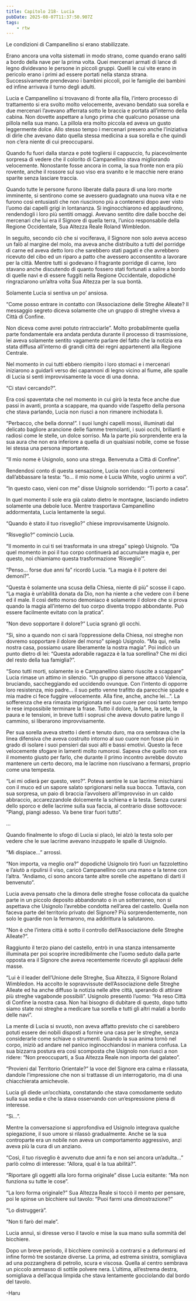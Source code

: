 ```yaml
---
title: Capitolo 218- Lucia
pubDate: 2025-08-07T11:37:50.907Z
tags:
    - rtw
---
```







Le condizioni di Campanellino si erano stabilizzate.


Erano ancora una volta sistemati in modo strano, come quando erano saliti a bordo della nave per la prima volta. Quei mercenari armati di lance di legno dividevano le persone in piccoli gruppi. Quelli le cui vite erano in pericolo erano i primi ad essere portati nella stanza strana. Successivamente prendevano i bambini piccoli, poi le famiglie dei bambini ed infine arrivava il turno degli adulti.


Lucia e Campanellino si trovavano di fronte alla fila, l’intero processo di trattamento si era svolto molto velocemente, avevano bendato sua sorella e due mercenari l’avevano afferrata sotto le braccia e portata all’interno della cabina. Non dovette aspettare a lungo prima che qualcuno posasse una pillola nella sua mano. La pillola era molto piccola ed aveva un gusto leggermente dolce. Allo stesso tempo i mercenari presero anche l’iniziativa di dirle che avevano dato quella stessa medicina a sua sorella e che quindi non c’era niente di cui preoccuparsi.


Quando fu fuori dalla stanza e poté togliersi il cappuccio, fu piacevolmente sorpresa di vedere che il colorito di Campanellino stava migliorando velocemente. Nonostante fosse ancora in coma, la sua fronte non era più rovente, anche il rossore sul suo viso era svanito e le macchie nere erano sparite senza lasciare traccia.


Quando tutte le persone furono liberate dalla paura di una loro morte imminente, si sentirono come se avessero guadagnato una nuova vita e ne furono così entusiasti che non riuscirono più a contenersi dopo aver visto l’uomo dai capelli grigi in lontananza. Si inginocchiarono ed applaudirono, rendendogli i loro più sentiti omaggi. Avevano sentito dire dalle bocche dei mercenari che lui era il Signore di quella terra, l’unico responsabile della Regione Occidentale, Sua Altezza Reale Roland Wimbledon.


In seguito, secondo ciò che si vociferava, il Signore non solo aveva acceso un falò al margine del molo, ma aveva anche distribuito a tutti del porridge di carne ed aveva detto loro che sarebbero stati pagati e che avrebbero ricevuto del cibo ed un riparo a patto che avessero acconsentito a lavorare per la città. Mentre tutti si godevano il fragrante porridge di carne, loro stavano anche discutendo di quanto fossero stati fortunati a salire a bordo di quelle navi e di essere fuggiti nella Regione Occidentale, dopodiché ringraziarono un’altra volta Sua Altezza per la sua bontà.


Solamente Lucia si sentiva un po’ ansiosa.


“Come posso entrare in contatto con l’Associazione delle Streghe Alleate?  Il messaggio segreto diceva solamente che un gruppo di streghe viveva a Città di Confine. 


Non diceva come avrei potuto rintracciarle”. Molto probabilmente quella parte fondamentale era andata perduta durante il processo di trasmissione, lei aveva solamente sentito vagamente parlare del fatto che la notizia era stata diffusa all’interno di grandi città dei regni appartenenti alla Regione Centrale.


Nel momento in cui tutti ebbero riempito i loro stomaci e i mercenari iniziarono a guidarli verso dei capannoni di legno vicino al fiume, alle spalle di Lucia si sentì improvvisamente la voce di una donna.


“Ci stavi cercando?”.


Era così spaventata che nel momento in cui girò la testa fece anche due passi in avanti, pronta a scappare, ma quando vide l’aspetto della persona che stava parlando, Lucia non riuscì a non rimanere inchiodata lì.


“Perbacco, che bella donna!”. I suoi lunghi capelli mossi, illuminati dal delicato bagliore arancione delle fiamme tremolanti, i suoi occhi, brillanti e radiosi come le stelle, un dolce sorriso. Ma la parte più sorprendente era la sua aura che non era inferiore a quella di un qualsiasi nobile, come se fosse lei stessa una persona importante.


“Il mio nome è Usignolo, sono una strega. Benvenuta a Città di Confine”.


Rendendosi conto di questa sensazione, Lucia non riuscì a contenersi dall’abbassare la testa: “Io… il mio nome è Lucia White, voglio unirmi a voi”.


“In questo caso, vieni con me” disse Usignolo sorridendo: “Ti porto a casa”.


In quel momento il sole era già calato dietro le montagne, lasciando indietro solamente una debole luce. Mentre trasportava Campanellino addormentata, Lucia lentamente la seguì.


“Quando è stato il tuo risveglio?” chiese improvvisamente Usignolo.


“Risveglio?” cominciò Lucia.


“Il momento in cui ti sei trasformata in una strega” spiegò Usignolo. “Da quel momento in poi il tuo corpo continuerà ad accumulare magia e, per questo, noi chiamiamo questa trasformazione ‘Risveglio’”.


“Penso… forse due anni fa” ricordò Lucia. “La magia è il potere dei demoni?”.


“Questa è solamente una scusa della Chiesa, niente di più” scosse il capo. “La magia è un’abilità donata da Dio, non ha niente a che vedere con il bene ed il male. Il così detto morso demoniaco è solamente il dolore che si prova quando la magia all’interno del tuo corpo diventa troppo abbondante. Può essere facilmente evitato con la pratica”.


“Non devo sopportare il dolore?” Lucia sgranò gli occhi.


“Sì, sino a quando non ci sarà l’oppressione della Chiesa, noi streghe non dovremo sopportare il dolore del morso” spiegò Usignolo. “Ma qui, nella nostra casa, possiamo usare liberamente la nostra magia”. Poi indicò un punto dietro di lei: “Questa adorabile ragazza è la tua sorellina? Che mi dici del resto della tua famiglia?”.


“Sono tutti morti, solamente io e Campanellino siamo riuscite a scappare” Lucia rimase un attimo in silenzio. “Un gruppo di persone attaccò Valencia, bruciando, saccheggiando ed uccidendo ovunque. Con l’intento di opporre loro resistenza, mio padre… il suo petto venne trafitto da parecchie spade e mia madre ci fece fuggire velocemente. Alla fine, anche, anche lei…”. La sofferenza che era rimasta imprigionata nel suo cuore per così tanto tempo le rese impossibile terminare la frase. Tutto il dolore, la fame, la sete, la paura e le tensioni, in breve tutti i soprusi che aveva dovuto patire lungo il cammino, si liberarono improvvisamente.


Per sua sorella aveva stretto i denti e tenuto duro, ma ora sembrava che la linea difensiva che aveva costruito intorno al suo cuore non fosse più in grado di isolare i suoi pensieri dai suoi alti e bassi emotivi. Questo la fece velocemente sfogare in lamenti molto rumorosi. Sapeva che quello non era il momento giusto per farlo, che durante il primo incontro avrebbe dovuto mantenere un certo decoro, ma le lacrime non riuscivano a fermarsi, proprio come una tempesta.


“Lei mi odierà per questo, vero?”. Poteva sentire le sue lacrime mischiarsi con il muco ed un sapore salato sprigionarsi nella sua bocca. Tuttavia, con sua sorpresa, un paio di braccia l’avvolsero all’improvviso in un caldo abbraccio, accarezzandole dolcemente la schiena e la testa. Senza curarsi dello sporco e delle lacrime sulla sua faccia, al contrario disse sottovoce: “Piangi, piangi adesso. Va bene tirar fuori tutto”.


…


Quando finalmente lo sfogo di Lucia si placò, lei alzò la testa solo per vedere che le sue lacrime avevano inzuppato le spalle di Usignolo.


“Mi dispiace…” arrossì.


“Non importa, va meglio ora?” dopodiché Usignolo tirò fuori un fazzolettino e l’aiutò a ripulirsi il viso, caricò Campanellino con una mano e la tenne con l’altra. “Andiamo, ci sono ancora tante altre sorelle che aspettano di darti il benvenuto”.


Lucia aveva pensato che la dimora delle streghe fosse collocata da qualche parte in un piccolo deposito abbandonato o in un sotterraneo, non si aspettava che Usignolo l’avrebbe condotta nell’area del castello. Quella non faceva parte del territorio privato del Signore? Più sorprendentemente, non solo le guardie non la fermarono, ma addirittura la salutarono.


“Non è che l’intera città è sotto il controllo dell’Associazione delle Streghe Alleate?”.


Raggiunto il terzo piano del castello, entrò in una stanza intensamente illuminata per poi scoprire incredibilmente che l’uomo seduto dalla parte opposta era il Signore che aveva recentemente ricevuto gli applausi delle masse.


“Lui è il leader dell’Unione delle Streghe, Sua Altezza, il Signore Roland Wimbledon. Ha accolto le sopravvissute dell’Associazione delle Streghe Alleate ed ha anche diffuso la notizia nelle altre città, sperando di attirare più streghe vagabonde possibili”. Usignolo presentò l’uomo: “Ha reso Città di Confine la nostra casa. Non hai bisogno di dubitare di questo, dopo tutto siamo state noi streghe a medicare tua sorella e tutti gli altri malati a bordo delle navi”.


La mente di Lucia si svuotò, non aveva affatto previsto che ci sarebbero potuti essere dei nobili disposti a fornire una casa per le streghe, senza considerarle come schiave o strumenti. Quando la sua anima tornò nel corpo, iniziò ad andare nel panico inginocchiandosi in maniera confusa. La sua bizzarra postura era così scomposta che Usignolo non riuscì a non ridere: “Non preoccuparti, a Sua Altezza Reale non importa del galateo”.


“Provieni dal Territorio Orientale?” la voce del Signore era calma e rilassata, dandole l’impressione che non si trattasse di un interrogatorio, ma di una chiacchierata amichevole.


Lucia gli diede un’occhiata, constatando che stava comodamente seduto sulla sua sedia e che la stava osservando con un’espressione piena di interesse.


“Sì…”.


Mentre la conversazione si approfondiva ed Usignolo integrava qualche spiegazione, il suo umore si rilassò gradualmente. Anche se la sua controparte era un nobile non aveva un comportamento aggressivo, anzi aveva più la cura di un anziano.


“Così, il tuo risveglio è avvenuto due anni fa e non sei ancora un’adulta…” parlò colmo di interesse: “Allora, qual è la tua abilità?”.


“Riportare gli oggetti alla loro forma originale” disse Lucia esitante: “Ma non funziona su tutte le cose”.


“La loro forma originale?” Sua Altezza Reale si toccò il mento per pensare, poi le spinse un bicchiere sul tavolo: “Puoi farmi una dimostrazione?”


“Lo distruggerà”.


“Non ti farò del male”.


Lucia annuì, si diresse verso il tavolo e mise la sua mano sulla sommità del bicchiere.


Dopo un breve periodo, il bicchiere cominciò a contrarsi e a deformarsi ed infine formò tre sostanze diverse. La prima, ad estrema sinistra, somigliava ad una pozzanghera di petrolio, scura e viscosa. Quella al centro sembrava un piccolo ammasso di sottile polvere nera. L’ultima, all’estrema destra, somigliava a dell’acqua limpida che stava lentamente gocciolando dal bordo del tavolo.




-Haru









